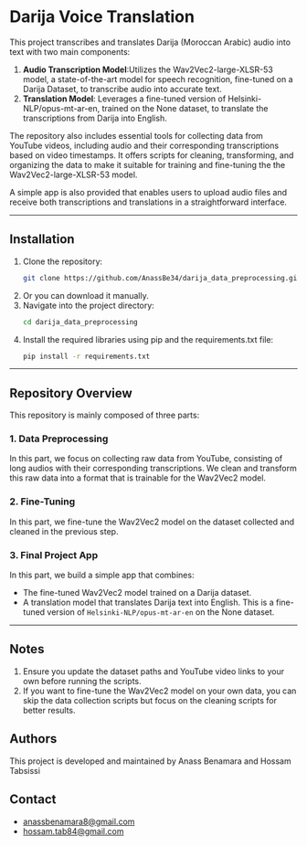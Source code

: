 # Darija Voice Translation

This project transcribes and translates Darija (Moroccan Arabic) audio into text with two main components:

1. **Audio Transcription Model**:Utilizes the Wav2Vec2-large-XLSR-53 model, a state-of-the-art model for speech recognition, fine-tuned on a Darija Dataset, to transcribe audio into accurate text.
2. **Translation Model**: Leverages a fine-tuned version of Helsinki-NLP/opus-mt-ar-en, trained on the None dataset, to translate the transcriptions from Darija into English.

The repository also includes essential tools for collecting data from YouTube videos, including audio and their corresponding transcriptions based on video timestamps. It offers scripts for cleaning, transforming, and organizing the data to make it suitable for training and fine-tuning the the Wav2Vec2-large-XLSR-53 model.

A simple app is also provided that enables users to upload audio files and receive both transcriptions and translations in a straightforward interface.

---

## Installation

1. Clone the repository:
   ```bash
   git clone https://github.com/AnassBe34/darija_data_preprocessing.git
2. Or you can download it manually.
3. Navigate into the project directory:
   ```bash
   cd darija_data_preprocessing
4. Install the required libraries using pip and the requirements.txt file:
   ```bash
   pip install -r requirements.txt
---
## Repository Overview

This repository is mainly composed of three parts:

### 1. Data Preprocessing
In this part, we focus on collecting raw data from YouTube, consisting of long audios with their corresponding transcriptions. We clean and transform this raw data into a format that is trainable for the Wav2Vec2 model.

### 2. Fine-Tuning
In this part, we fine-tune the Wav2Vec2 model on the dataset collected and cleaned in the previous step.

### 3. Final Project App
In this part, we build a simple app that combines:
- The fine-tuned Wav2Vec2 model trained on a Darija dataset.
- A translation model that translates Darija text into English. This is a fine-tuned version of `Helsinki-NLP/opus-mt-ar-en` on the None dataset.

---

## Notes
1. Ensure you update the dataset paths and YouTube video links to your own before running the scripts.
2. If you want to fine-tune the Wav2Vec2 model on your own data, you can skip the data collection scripts but focus on the cleaning scripts for better results.

## Authors

This project is developed and maintained by Anass Benamara and Hossam Tabsissi

## Contact 

- anassbenamara8@gmail.com
- hossam.tab84@gmail.com


